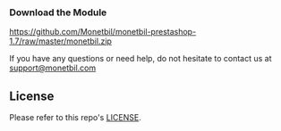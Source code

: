 ### Download the Module

https://github.com/Monetbil/monetbil-prestashop-1.7/raw/master/monetbil.zip

If you have any questions or need help, do not hesitate to contact us at [support@monetbil.com](https://www.monetbil.com/contact/support/?referral=github)

## License

Please refer to this repo's [LICENSE](LICENSE).
